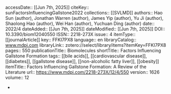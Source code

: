 accessDate:: [[Jun 7th, 2025]]
citeKey:: sunFactorsInfluencingGallstone2022
collections:: [[SVLMD]]
authors:: Hao Sun (author), Jonathan Warren (author), James Yip (author), Yu Ji (author), Shaolong Hao (author), Wei Han (author), Yuchuan Ding (author)
date:: 2022/4
dateAdded:: [[Jun 7th, 2025]]
dateModified:: [[Jun 7th, 2025]]
DOI:: 10.3390/biom12040550
ISSN:: 2218-273X
issue:: 4
itemType:: [[journalArticle]]
key:: FFKI7PX8
language:: en
libraryCatalog:: www.mdpi.com
libraryLink:: zotero://select/library/items?itemKey=FFKI7PX8
pages:: 550
publicationTitle:: Biomolecules
shortTitle:: Factors Influencing Gallstone Formation
tags:: [[bile acids]], [[cardiovascular disease]], [[diabetes]], [[gallstone disease]], [[non-alcoholic fatty liver]], [[obesity]]
itemTitle:: Factors Influencing Gallstone Formation: A Review of the Literature
url:: https://www.mdpi.com/2218-273X/12/4/550
version:: 1626
volume:: 12

-